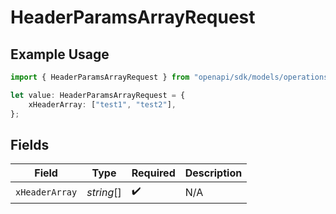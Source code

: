 # HeaderParamsArrayRequest

## Example Usage

```typescript
import { HeaderParamsArrayRequest } from "openapi/sdk/models/operations";

let value: HeaderParamsArrayRequest = {
    xHeaderArray: ["test1", "test2"],
};
```

## Fields

| Field              | Type               | Required           | Description        |
| ------------------ | ------------------ | ------------------ | ------------------ |
| `xHeaderArray`     | *string*[]         | :heavy_check_mark: | N/A                |